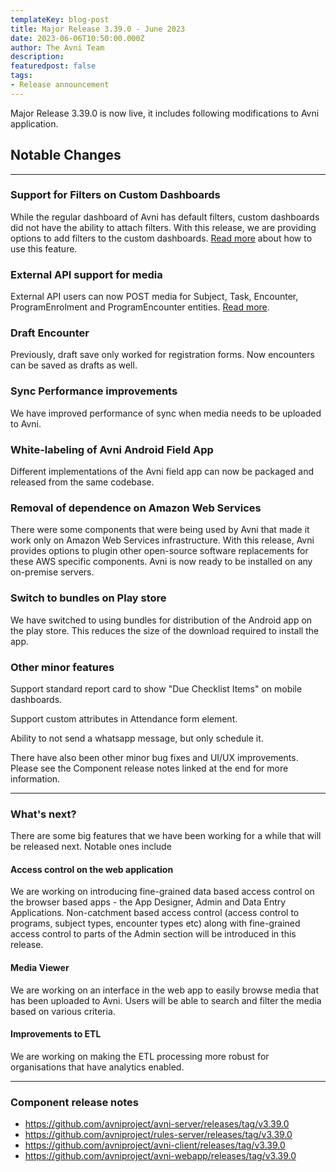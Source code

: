 ```yaml
---
templateKey: blog-post
title: Major Release 3.39.0 - June 2023
date: 2023-06-06T10:50:00.000Z
author: The Avni Team
description:
featuredpost: false
tags:
- Release announcement
---
```

Major Release 3.39.0 is now live, it includes following modifications to Avni application.


## Notable Changes

---------------------------------------------------------------------------

### Support for Filters on Custom Dashboards
While the regular dashboard of Avni has default filters, custom dashboards did not have the ability to attach filters. With this release, we are providing options to add filters to the custom dashboards.
[Read more](https://avni.readme.io/docs/offline-reports#dashboard-filters) about how to use this feature.

### External API support for media
External API users can now POST media for Subject, Task, Encounter, ProgramEnrolment and ProgramEncounter entities.
[Read more](https://avni.readme.io/docs/api-guide#media-observations).

### Draft Encounter
Previously, draft save only worked for registration forms. Now encounters can be saved as drafts as well.

### Sync Performance improvements
We have improved performance of sync when media needs to be uploaded to Avni. 

### White-labeling of Avni Android Field App
Different implementations of the Avni field app can now be packaged and released from the same codebase. 

### Removal of dependence on Amazon Web Services
There were some components that were being used by Avni that made it work only on Amazon Web Services infrastructure. With this release, Avni provides options to plugin other open-source software replacements for these AWS specific components. Avni is now ready to be installed on any on-premise servers.

### Switch to bundles on Play store
We have switched to using bundles for distribution of the Android app on the play store. This reduces the size of the download required to install the app.

### Other minor features
Support standard report card to show "Due Checklist Items" on mobile dashboards.

Support custom attributes in Attendance form element.

Ability to not send a whatsapp message, but only schedule it.

There have also been other minor bug fixes and UI/UX improvements. Please see the Component release notes linked at the end for more information. 

---------------------------------------------------------------------------
### What's next?

There are some big features that we have been working for a while that will be released next. Notable ones include

#### Access control on the web application
We are working on introducing fine-grained data based access control on the browser based apps - the App Designer, Admin and Data Entry Applications. Non-catchment based access control (access control to programs, subject types, encounter types etc) along with fine-grained access control to parts of the Admin section will be introduced in this release.

#### Media Viewer
We are working on an interface in the web app to easily browse media that has been uploaded to Avni. Users will be able to search and filter the media based on various criteria.

#### Improvements to ETL
We are working on making the ETL processing more robust for organisations that have analytics enabled. 

---------------------------------------------------------------------------
### Component release notes
- <a href="https://github.com/avniproject/avni-server/releases/tag/v3.39.0" target="_blank" rel="noopener noreferrer">https://github.com/avniproject/avni-server/releases/tag/v3.39.0</a>
- <a href="https://github.com/avniproject/rules-server/releases/tag/v3.39.0" target="_blank" rel="noopener noreferrer">https://github.com/avniproject/rules-server/releases/tag/v3.39.0</a>
- <a href="https://github.com/avniproject/avni-client/releases/tag/v3.39.0" target="_blank" rel="noopener noreferrer">https://github.com/avniproject/avni-client/releases/tag/v3.39.0</a>
- <a href="https://github.com/avniproject/avni-webapp/releases/tag/v3.39.0" target="_blank" rel="noopener noreferrer">https://github.com/avniproject/avni-webapp/releases/tag/v3.39.0</a>